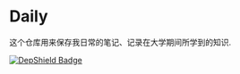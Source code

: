 # Daily
这个仓库用来保存我日常的笔记、记录在大学期间所学到的知识.


[![DepShield Badge](https://depshield.sonatype.org/badges/faede/repository/depshield.svg)](https://depshield.github.io)
